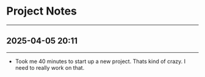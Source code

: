 # Project Notes

---

## 2025-04-05 20:11

---

- Took me 40 minutes to start up a new project. Thats kind of crazy. I need to really work on that.
